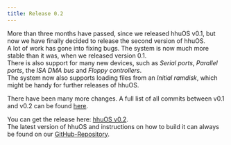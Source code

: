 ```yaml
---
title: Release 0.2
---
```


More than three months have passed, since we released hhuOS v0.1, but now we have finally decided to release the second version of hhuOS.  
A lot of work has gone into fixing bugs. The system is now much more stable than it was, when we released version 0.1.  
There is also support for many new devices, such as *Serial ports*, *Parallel ports*, the *ISA DMA bus* and *Floppy controllers*.  
The system now also supports loading files from an *Initial ramdisk*, which might be handy for further releases of hhuOS.

There have been many more changes. A full list of all commits between v0.1 and v0.2 can be found [here](https://github.com/hhuOS/hhuOS/compare/v0.1...v0.2).

You can get the release here: [hhuOS v0.2](https://github.com/hhuOS/hhuOS/releases/tag/v0.2).  
The latest version of hhuOS and instructions on how to build it can always be found on our [GitHub-Repository](https://github.com/hhuOS/hhuOS).
